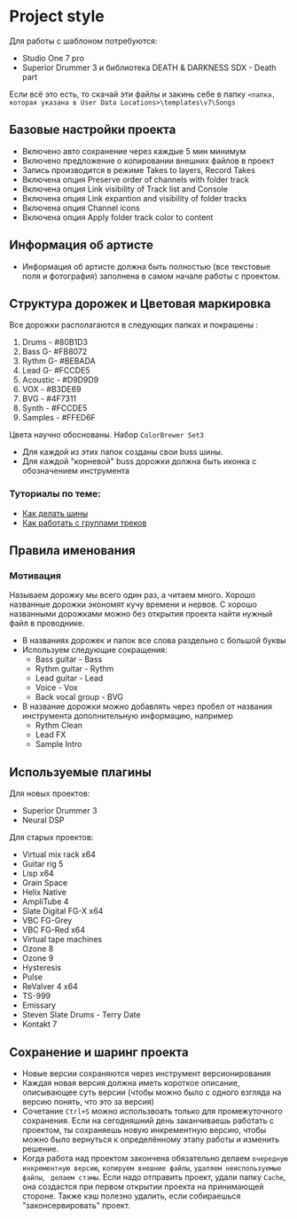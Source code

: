 # Project style

Для работы с шаблоном потребуются: 

- Studio One 7 pro
- Superior Drummer 3 и библиотека DEATH & DARKNESS SDX - Death part


Если всё это есть, то скачай эти файлы и закинь себе в папку `<папка, которая указана в User Data Locations>\templates\v7\Songs`

## Базовые настройки проекта

- Включено авто сохранение через каждые 5 мин минимум
- Включено предложение о копировании внешних файлов в проект
- Запись производится в режиме Takes to layers, Record Takes
- Включена опция Preserve order of channels with folder track
- Включена опция Link visibility of Track list and Console
- Включена опция Link expantion and visibility of folder tracks
- Включена опция Channel icons
- Включена опция Apply folder track color to content

## Информация об артисте

- Информация об артисте должна быть полностью (все текстовые поля и фотография) заполнена в самом начале работы с проектом. 

## Структура дорожек и Цветовая маркировка

Все дорожки располагаются в следующих папках и покрашены :

1. Drums - #80B1D3
1. Bass G- #FB8072
1. Rythm G- #BEBADA
1. Lead G- #FCCDE5
1. Acoustic - #D9D9D9
1. VOX - #B3DE69
1. BVG - #4F7311
1. Synth - #FCCDE5
1. Samples - #FFED6F

Цвета научно обоснованы. Набор  `ColorBrewer Set3`

- Для каждой из этих папок созданы свои buss шины.
- Для каждой "корневой" buss дорожки должна быть иконка с обозначением инструмента

### Туториалы по теме:
- [Как делать шины](https://www.youtube.com/watch?v=Wk8eGIZbBfQ&ab_channel=PreSonusAudioElectronics)
- [Как работать с группами треков](https://www.youtube.com/watch?v=zFVwYVF9CyI&ab_channel=ProMixAcademy)

## Правила именования

### Мотивация
Называем дорожку мы всего один раз, а читаем много. Хорошо названные дорожки экономят кучу времени и нервов. С хорошо названными дорожками можно без открытия проекта найти нужный файл в проводнике.

- В названиях дорожек и папок все слова раздельно с большой буквы
- Используем следующие сокращения:
    - Bass guitar - Bass
    - Rythm guitar - Rythm
    - Lead guitar - Lead
    - Voice - Vox
    - Back vocal group - BVG
- В название дорожки можно добавлять через пробел от названия инструмента дополнительную информацию, например 
    - Rythm Clean
    - Lead FX
    - Sample Intro

## Используемые плагины

Для новых проектов:

- Superior Drummer 3
- Neural DSP

Для старых проектов:

- Virtual mix rack x64
- Guitar rig 5
- Lisp x64
- Grain Space
- Helix Native
- AmpliTube 4
- Slate Digital FG-X x64
- VBC FG-Grey
- VBC FG-Red x64
- Virtual tape machines 
- Ozone 8
- Ozone 9
- Hysteresis
- Pulse
- ReValver 4 x64
- TS-999
- Emissary
- Steven Slate Drums  - Terry Date
- Kontakt 7

## Сохранение и шаринг проекта
- Новые версии сохраняются через инструмент версионирования
- Каждая новая версия должна иметь короткое описание, описывающее суть версии (чтобы можно было с одного взгляда на  версию понять, что это за версия)
- Сочетание `Ctrl+S` можно использвоать только для промежуточного сохранения. Если на сегодняшний день заканчиваешь работать с проектом, ты сохраняешь новую инкрементную версию, чтобы можно было вернуться к определённому этапу работы и изменить решение.
- Когда работа над проектом закончена обязательно делаем `очередную инкрементную версию`, `копируем внешние файлы`, `удаляем неиспользуемые файлы`, ` делаем стэмы`. Если надо отправить проект, удали папку `Cache`, она создастся при первом открытии проекта на принимающей стороне. Также кэш полезно удалить, если собираешься "законсервировать" проект.

